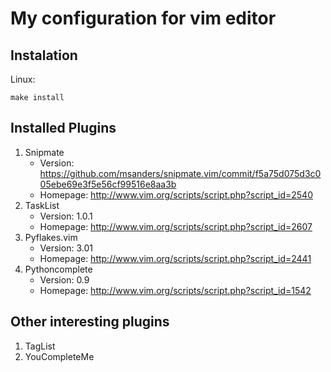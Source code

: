 My configuration for vim editor
===============================


Instalation
-----------

Linux:

```
make install
```


Installed Plugins
-----------------

1. Snipmate
    - Version: https://github.com/msanders/snipmate.vim/commit/f5a75d075d3c005ebe69e3f5e56cf99516e8aa3b
    - Homepage: http://www.vim.org/scripts/script.php?script_id=2540
2. TaskList
    - Version: 1.0.1
    - Homepage: http://www.vim.org/scripts/script.php?script_id=2607
3. Pyflakes.vim
    - Version: 3.01 
    - Homepage: http://www.vim.org/scripts/script.php?script_id=2441
4. Pythoncomplete
    - Version: 0.9
    - Homepage: http://www.vim.org/scripts/script.php?script_id=1542


Other interesting plugins
-------------------------

1. TagList
2. YouCompleteMe
